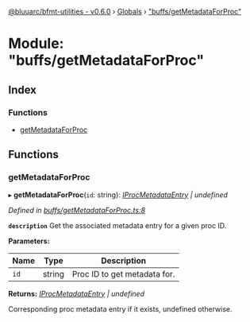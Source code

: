 [@bluuarc/bfmt-utilities - v0.6.0](../README.md) › [Globals](../globals.md) › ["buffs/getMetadataForProc"](_buffs_getmetadataforproc_.md)

# Module: "buffs/getMetadataForProc"

## Index

### Functions

* [getMetadataForProc](_buffs_getmetadataforproc_.md#getmetadataforproc)

## Functions

###  getMetadataForProc

▸ **getMetadataForProc**(`id`: string): *[IProcMetadataEntry](../interfaces/_buffs_buff_metadata_.iprocmetadataentry.md) | undefined*

*Defined in [buffs/getMetadataForProc.ts:8](https://github.com/BluuArc/bfmt-utilities/blob/master/src/buffs/getMetadataForProc.ts#L8)*

**`description`** Get the associated metadata entry for a given proc ID.

**Parameters:**

Name | Type | Description |
------ | ------ | ------ |
`id` | string | Proc ID to get metadata for. |

**Returns:** *[IProcMetadataEntry](../interfaces/_buffs_buff_metadata_.iprocmetadataentry.md) | undefined*

Corresponding proc metadata entry if it exists, undefined otherwise.
